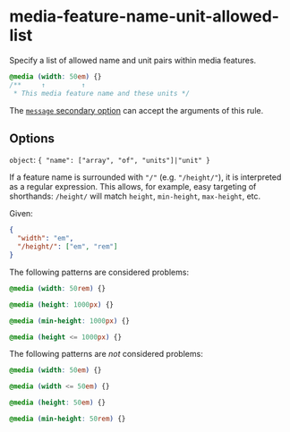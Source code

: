 # media-feature-name-unit-allowed-list

Specify a list of allowed name and unit pairs within media features.

<!-- prettier-ignore -->
```css
@media (width: 50em) {}
/**     ↑         ↑
 * This media feature name and these units */
```

The [`message` secondary option](https://github.com/stylelint/stylelint/16.17.0/docs/user-guide/configure.md#message) can accept the arguments of this rule.

## Options

`object`: `{ "name": ["array", "of", "units"]|"unit" }`

If a feature name is surrounded with `"/"` (e.g. `"/height/"`), it is interpreted as a regular expression. This allows, for example, easy targeting of shorthands: `/height/` will match `height`, `min-height`, `max-height`, etc.

Given:

```json
{
  "width": "em",
  "/height/": ["em", "rem"]
}
```

The following patterns are considered problems:

<!-- prettier-ignore -->
```css
@media (width: 50rem) {}
```

<!-- prettier-ignore -->
```css
@media (height: 1000px) {}
```

<!-- prettier-ignore -->
```css
@media (min-height: 1000px) {}
```

<!-- prettier-ignore -->
```css
@media (height <= 1000px) {}
```

The following patterns are _not_ considered problems:

<!-- prettier-ignore -->
```css
@media (width: 50em) {}
```

<!-- prettier-ignore -->
```css
@media (width <= 50em) {}
```

<!-- prettier-ignore -->
```css
@media (height: 50em) {}
```

<!-- prettier-ignore -->
```css
@media (min-height: 50rem) {}
```
